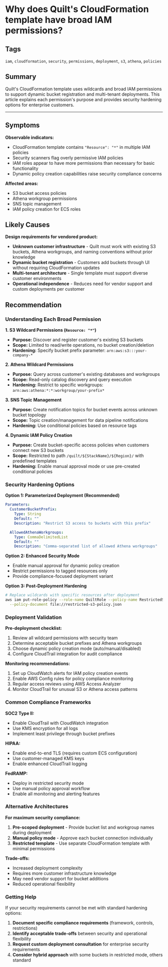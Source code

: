# Why does Quilt's CloudFormation template have broad IAM permissions?

## Tags

`iam`, `cloudformation`, `security`, `permissions`, `deployment`, `s3`, `athena`, `policies`

## Summary

Quilt's CloudFormation template uses wildcards and broad IAM permissions to support dynamic bucket registration and multi-tenant deployments. This article explains each permission's purpose and provides security hardening options for enterprise customers.

---

## Symptoms

**Observable indicators:**

- CloudFormation template contains `"Resource": "*"` in multiple IAM policies
- Security scanners flag overly permissive IAM policies
- IAM roles appear to have more permissions than necessary for basic functionality
- Dynamic policy creation capabilities raise security compliance concerns

**Affected areas:**

- S3 bucket access policies
- Athena workgroup permissions
- SNS topic management
- IAM policy creation for ECS roles

## Likely Causes

**Design requirements for vendored product:**

- **Unknown customer infrastructure** - Quilt must work with existing S3 buckets, Athena workgroups, and naming conventions without prior knowledge
- **Dynamic bucket registration** - Customers add buckets through UI without requiring CloudFormation updates
- **Multi-tenant architecture** - Single template must support diverse customer environments
- **Operational independence** - Reduces need for vendor support and custom deployments per customer

## Recommendation

### Understanding Each Broad Permission

**1. S3 Wildcard Permissions (`Resource: "*"`)**
- **Purpose:** Discover and register customer's existing S3 buckets
- **Scope:** Limited to read/write operations, no bucket creation/deletion
- **Hardening:** Specify bucket prefix parameter: `arn:aws:s3:::your-company-*`

**2. Athena Wildcard Permissions**
- **Purpose:** Query across customer's existing databases and workgroups
- **Scope:** Read-only catalog discovery and query execution
- **Hardening:** Restrict to specific workgroups: `arn:aws:athena:*:*:workgroup/your-prefix*`

**3. SNS Topic Management**
- **Purpose:** Create notification topics for bucket events across unknown bucket topology
- **Scope:** Topic creation/management for data pipeline notifications
- **Hardening:** Use conditional policies based on resource tags

**4. Dynamic IAM Policy Creation**
- **Purpose:** Create bucket-specific access policies when customers connect new S3 buckets
- **Scope:** Restricted to path `/quilt/${StackName}/${Region}/` with predefined templates
- **Hardening:** Enable manual approval mode or use pre-created conditional policies

### Security Hardening Options

**Option 1: Parameterized Deployment (Recommended)**
```yaml
Parameters:
  CustomerBucketPrefix:
    Type: String
    Default: ""
    Description: "Restrict S3 access to buckets with this prefix"

  AllowedAthenaWorkgroups:
    Type: CommaDelimitedList
    Default: ""
    Description: "Comma-separated list of allowed Athena workgroups"
```

**Option 2: Enhanced Security Mode**
- Enable manual approval for dynamic policy creation
- Restrict permissions to tagged resources only
- Provide compliance-focused deployment variant

**Option 3: Post-Deployment Hardening**
```bash
# Replace wildcards with specific resources after deployment
aws iam put-role-policy --role-name QuiltRole --policy-name RestrictedS3 \
  --policy-document file://restricted-s3-policy.json
```

### Deployment Validation

**Pre-deployment checklist:**
1. Review all wildcard permissions with security team
2. Determine acceptable bucket prefixes and Athena workgroups
3. Choose dynamic policy creation mode (auto/manual/disabled)
4. Configure CloudTrail integration for audit compliance

**Monitoring recommendations:**
1. Set up CloudWatch alerts for IAM policy creation events
2. Enable AWS Config rules for policy compliance monitoring
3. Regular access reviews using AWS Access Analyzer
4. Monitor CloudTrail for unusual S3 or Athena access patterns

### Common Compliance Frameworks

**SOC2 Type II:**
- Enable CloudTrail with CloudWatch integration
- Use KMS encryption for all logs
- Implement least privilege through bucket prefixes

**HIPAA:**
- Enable end-to-end TLS (requires custom ECS configuration)
- Use customer-managed KMS keys
- Enable enhanced CloudTrail logging

**FedRAMP:**
- Deploy in restricted security mode
- Use manual policy approval workflow
- Enable all monitoring and alerting features

### Alternative Architectures

**For maximum security compliance:**
1. **Pre-scoped deployment** - Provide bucket list and workgroup names during deployment
2. **Manual policy mode** - Approve each bucket connection individually
3. **Restricted template** - Use separate CloudFormation template with minimal permissions

**Trade-offs:**
- Increased deployment complexity
- Requires more customer infrastructure knowledge
- May need vendor support for bucket additions
- Reduced operational flexibility

### Getting Help

If your security requirements cannot be met with standard hardening options:

1. **Document specific compliance requirements** (framework, controls, restrictions)
2. **Identify acceptable trade-offs** between security and operational flexibility
3. **Request custom deployment consultation** for enterprise security requirements
4. **Consider hybrid approach** with some buckets in restricted mode, others standard